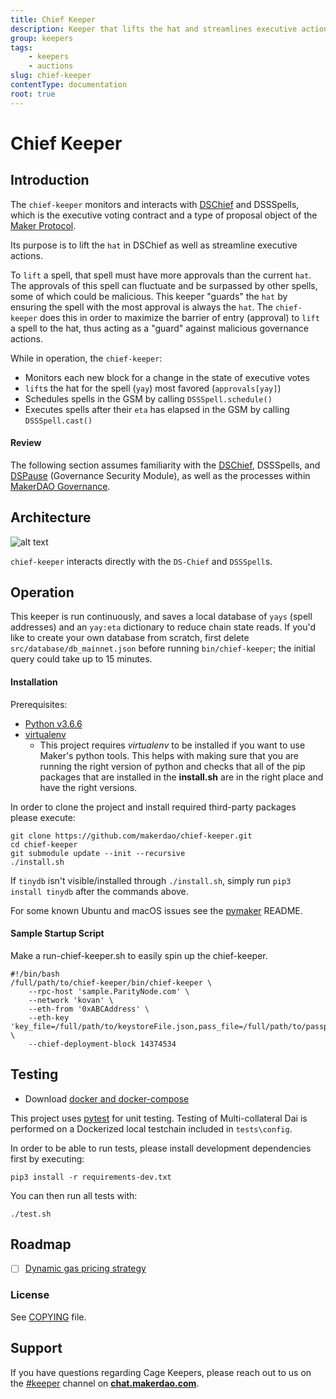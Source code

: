 ```yaml
---
title: Chief Keeper
description: Keeper that lifts the hat and streamlines executive actions
group: keepers
tags:
	- keepers
    - auctions
slug: chief-keeper
contentType: documentation
root: true
---
```


# Chief Keeper

## Introduction

The `chief-keeper` monitors and interacts with [DSChief](https://github.com/dapphub/ds-chief) and DSSSpells, which is the executive voting contract and a type of proposal object of the [Maker Protocol](https://github.com/makerdao/dss).

Its purpose is to lift the `hat` in DSChief as well as streamline executive actions.

To `lift` a spell, that spell must have more approvals than the current `hat`. The approvals of this spell can fluctuate and be surpassed by other spells, some of which could be malicious. This keeper "guards" the `hat` by ensuring the spell with the most approval is always the `hat`. The `chief-keeper` does this in order to maximize the barrier of entry \(approval\) to `lift` a spell to the hat, thus acting as a "guard" against malicious governance actions.

While in operation, the `chief-keeper`:

- Monitors each new block for a change in the state of executive votes
- `lift`s the hat for the spell \(`yay`\) most favored \(`approvals[yay]`\)
- Schedules spells in the GSM by calling `DSSSpell.schedule()`
- Executes spells after their `eta` has elapsed in the GSM by calling `DSSSpell.cast()`

#### Review

The following section assumes familiarity with the [DSChief](https://github.com/dapphub/ds-chief), DSSSpells, and [DSPause](https://github.com/dapphub/ds-pause) \(Governance Security Module\), as well as the processes within [MakerDAO Governance](https://community-development.makerdao.com/governance).

## Architecture

![alt text](https://github.com/makerdao/chief-keeper/raw/master/operation.jpeg)

`chief-keeper` interacts directly with the `DS-Chief` and `DSSSpell`s.

## Operation

This keeper is run continuously, and saves a local database of `yays` \(spell addresses\) and an `yay:eta` dictionary to reduce chain state reads. If you'd like to create your own database from scratch, first delete `src/database/db_mainnet.json` before running `bin/chief-keeper`; the initial query could take up to 15 minutes.

#### Installation

Prerequisites:

- [Python v3.6.6](https://www.python.org/downloads/release/python-366/)
- [virtualenv](https://virtualenv.pypa.io/en/latest/)
  - This project requires _virtualenv_ to be installed if you want to use Maker's python tools. This helps with making sure that you are running the right version of python and checks that all of the pip packages that are installed in the **install.sh** are in the right place and have the right versions.

In order to clone the project and install required third-party packages please execute:

```text
git clone https://github.com/makerdao/chief-keeper.git
cd chief-keeper
git submodule update --init --recursive
./install.sh
```

If `tinydb` isn't visible/installed through `./install.sh`, simply run `pip3 install tinydb` after the commands above.

For some known Ubuntu and macOS issues see the [pymaker](https://github.com/makerdao/pymaker) README.

#### Sample Startup Script

Make a run-chief-keeper.sh to easily spin up the chief-keeper.

```text
#!/bin/bash
/full/path/to/chief-keeper/bin/chief-keeper \
	--rpc-host 'sample.ParityNode.com' \
	--network 'kovan' \
	--eth-from '0xABCAddress' \
	--eth-key 'key_file=/full/path/to/keystoreFile.json,pass_file=/full/path/to/passphrase/file.txt' \
	--chief-deployment-block 14374534
```

## Testing

- Download [docker and docker-compose](https://www.docker.com/get-started)

This project uses [pytest](https://docs.pytest.org/en/latest/) for unit testing. Testing of Multi-collateral Dai is performed on a Dockerized local testchain included in `tests\config`.

In order to be able to run tests, please install development dependencies first by executing:

```text
pip3 install -r requirements-dev.txt
```

You can then run all tests with:

```text
./test.sh
```

## Roadmap

- [ ] [Dynamic gas pricing strategy](https://github.com/makerdao/market-maker-keeper/blob/master/market_maker_keeper/gas.py)

### License

See [COPYING](https://github.com/makerdao/chief-keeper/blob/master/COPYING) file.

## Support

If you have questions regarding Cage Keepers, please reach out to us on the [\#keeper](https://chat.makerdao.com/channel/keeper) channel on [**chat.makerdao.com**](http://chat.makerdao.com/).
